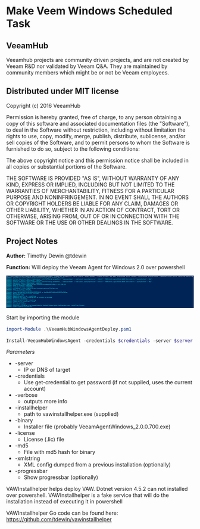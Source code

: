 # Make Veem Windows Scheduled Task
## VeeamHub
Veeamhub projects are community driven projects, and are not created by Veeam R&D nor validated by Veeam Q&A. They are maintained by community members which might be or not be Veeam employees.

## Distributed under MIT license
Copyright (c) 2016 VeeamHub

Permission is hereby granted, free of charge, to any person obtaining a copy of this software and associated documentation files (the "Software"), to deal in the Software without restriction, including without limitation the rights to use, copy, modify, merge, publish, distribute, sublicense, and/or sell copies of the Software, and to permit persons to whom the Software is furnished to do so, subject to the following conditions:

The above copyright notice and this permission notice shall be included in all copies or substantial portions of the Software.

THE SOFTWARE IS PROVIDED "AS IS", WITHOUT WARRANTY OF ANY KIND, EXPRESS OR IMPLIED, INCLUDING BUT NOT LIMITED TO THE WARRANTIES OF MERCHANTABILITY, FITNESS FOR A PARTICULAR PURPOSE AND NONINFRINGEMENT. IN NO EVENT SHALL THE AUTHORS OR COPYRIGHT HOLDERS BE LIABLE FOR ANY CLAIM, DAMAGES OR OTHER LIABILITY, WHETHER IN AN ACTION OF CONTRACT, TORT OR OTHERWISE, ARISING FROM, OUT OF OR IN CONNECTION WITH THE SOFTWARE OR THE USE OR OTHER DEALINGS IN THE SOFTWARE.

## Project Notes
**Author:** Timothy Dewin @tdewin

**Function:** Will deploy the Veeam Agent for Windows 2.0 over powershell

![Example](media/deployexample.png)

Start by importing the module
```powershell
import-Module .\VeeamHubWindowsAgentDeploy.psm1
```

```powershell  
Install-VeeamHubWindowsAgent -credentials $credentials -server $server -binary $binary -license $license -md5 $md5 -progressbar $true -verbose -installhelper $installhelper -rebootonfirstfail $true -xmlstring $xmlstring
```

*Parameters*
* -server
  * IP or DNS of target
* -credentials
  * Use get-credential to get password (if not supplied, uses the current account)
* -verbose
	* outputs more info
* -installhelper
	* path to vawinstallhelper.exe (supplied)
* -binary
	* Installer file (probably VeeamAgentWindows_2.0.0.700.exe)
* -license
	* License (.lic) file
* -md5
	* File with md5 hash for binary
* -xmlstring
	* XML config dumped from a previous installation (optionally)
* -progressbar
	* Show progressbar (optionally)
	
VAWInstallhelper helps deploy VAW. Dotnet version 4.5.2 can not installed over powershell. VAWInstallhelper is a fake service that will do the installation instead of executing it in powershell

VAWInstallhelper Go code can be found here:
https://github.com/tdewin/vawinstallhelper
